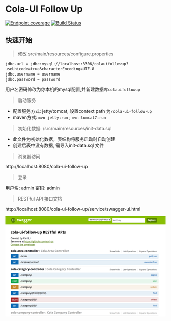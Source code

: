 # Cola-UI Follow Up

[![Endpoint coverage](http://progressed.io/bar/50?title=progress)](#progress)
[![Build Status](https://travis-ci.org/Carl-DS/cola-ui-follow-up.svg?branch=followcola)](https://travis-ci.org/Carl-DS/cola-ui-follow-up)

## 快速开始

> 修改 src/main/resources/configure.properties

```properties
jdbc.url = jdbc:mysql://localhost:3306/colauifollowup?useUnicode=true&characterEncoding=UTF-8
jdbc.username = username
jdbc.password = password
```
用户名密码修改为你本机的mysql配置,并新建数据库`colauifollowup`

> 启动服务

* 配置服务方式: jetty/tomcat, 设置context path 为`/cola-ui-follow-up`
* maven方式: `mvn jetty:run` ; `mvn tomcat7:run`

> 初始化数据: /src/main/resources/init-data.sql

* 此文件为初始化数据，表结构将服务启动时自动创建
* 创建后表中没有数据, 需导入init-data.sql 文件

> 浏览器访问

http://localhost:8080/cola-ui-follow-up

> 登录

用户名: admin
密码: admin

> RESTful API 接口文档

http://localhost:8080/cola-ui-follow-up/service/swagger-ui.html

![](https://github.com/Carl-DS/cola-ui-follow-up/blob/followcola/src/main/webapp/resources/images/swagger.png)


